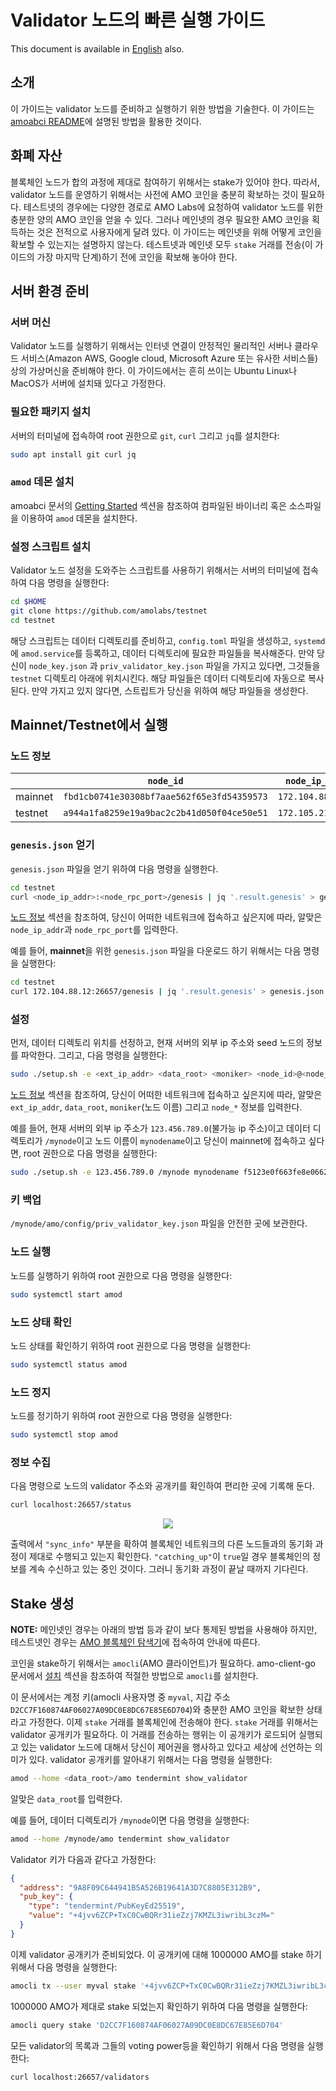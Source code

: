 # Validator 노드의 빠른 실행 가이드
This document is available in [English](qs_val.md) also.

## 소개
이 가이드는 validator 노드를 준비하고 실행하기 위한 방법을 기술한다. 이
가이드는 [amoabci README](https://github.com/amolabs/amoabci/README.md)에
설명된 방법을 활용한 것이다.

## 화폐 자산
블록체인 노드가 합의 과정에 제대로 참여하기 위해서는 stake가 있어야 한다.
따라서, validator 노드를 운영하기 위해서는 사전에 AMO 코인을 충분히 확보하는
것이 필요하다. 테스트넷의 경우에는 다양한 경로로 AMO Labs에 요청하여 validator
노드를 위한 충분한 양의 AMO 코인을 얻을 수 있다. 그러나 메인넷의 경우 필요한
AMO 코인을 획득하는 것은 전적으로 사용자에게 달려 있다. 이 가이드는 메인넷을
위해 어떻게 코인을 확보할 수 있는지는 설명하지 않는다. 테스트넷과 메인넷 모두
`stake` 거래를 전송(이 가이드의 가장 마지막 단계)하기 전에 코인을 확보해 놓아야
한다.

## 서버 환경 준비
### 서버 머신
Validator 노드를 실행하기 위해서는 인터넷 연결이 안정적인 물리적인 서버나
클라우드 서비스(Amazon AWS, Google cloud, Microsoft Azure 또는 유사한 서비스들)
상의 가상머신을 준비해야 한다. 이 가이드에서는 흔히 쓰이는 Ubuntu Linux나
MacOS가 서버에 설치돼 있다고 가정한다.

### 필요한 패키지 설치
서버의 터미널에 접속하여 root 권한으로 `git`, `curl` 그리고 `jq`를 설치한다:
```bash
sudo apt install git curl jq
```

### `amod` 데몬 설치
amoabci 문서의 [Getting
Started](https://github.com/amolabs/amoabci#getting-started) 섹션을 참조하여
컴파일된 바이너리 혹은 소스파일을 이용하여 `amod` 데몬을 설치한다.

### 설정 스크립트 설치
Validator 노드 설정을 도와주는 스크립트를 사용하기 위해서는 서버의 터미널에
접속하여 다음 명령을 실행한다:
```bash
cd $HOME
git clone https://github.com/amolabs/testnet
cd testnet
```
해당 스크립트는 데이터 디렉토리를 준비하고, `config.toml` 파일을 생성하고,
`systemd`에 `amod.service`를 등록하고, 데이터 디렉토리에 필요한 파일들을
복사해준다. 만약 당신이 `node_key.json` 과 `priv_validator_key.json` 파일을
가지고 있다면, 그것들을 `testnet` 디렉토리 아래에 위치시킨다. 해당 파일들은
데이터 디렉토리에 자동으로 복사된다. 만약 가지고 있지 않다면, 스트립트가 당신을
위하여 해당 파일들을 생성한다.

## Mainnet/Testnet에서 실행
### 노드 정보

| | `node_id` | `node_ip_addr` | `node_p2p_port` | `node_rpc_port` |
|-|-|-|-|-|
| mainnet | `fbd1cb0741e30308bf7aae562f65e3fd54359573` | `172.104.88.12` | `26656` | `26657` |
| testnet | `a944a1fa8259e19a9bac2c2b41d050f04ce50e51` | `172.105.213.114` | `26656` | `26657` |

### `genesis.json` 얻기
`genesis.json` 파일을 얻기 위하여 다음 명령을 실행한다.
```bash
cd testnet
curl <node_ip_addr>:<node_rpc_port>/genesis | jq '.result.genesis' > genesis.json
```
[노드 정보](#노드-정보) 섹션을 참조하여, 당신이 어떠한 네트워크에 접속하고
싶은지에 따라, 알맞은 `node_ip_addr`과 `node_rpc_port`를 입력한다.

예를 들어, **mainnet**을 위한 `genesis.json` 파일을 다운로드 하기 위해서는 다음
명령을 실행한다:
```bash
cd testnet
curl 172.104.88.12:26657/genesis | jq '.result.genesis' > genesis.json
```

### 설정
먼저, 데이터 디렉토리 위치를 선정하고, 현재 서버의 외부 ip 주소와 seed 노드의
정보를 파악한다. 그리고, 다음 명령을 실행한다: 
```bash
sudo ./setup.sh -e <ext_ip_addr> <data_root> <moniker> <node_id>@<node_ip_addr>:<node_p2p_port>
```
[노드 정보](#노드-정보) 섹션을 참조하여, 당신이 어떠한 네트워크에 접속하고
싶은지에 따라, 알맞은 `ext_ip_addr`, `data_root`, `moniker`(노드 이름) 그리고
`node_*` 정보를 입력한다.

예를 들어, 현재 서버의 외부 ip 주소가 `123.456.789.0`(불가능 ip 주소)이고
데이터 디렉토리가 `/mynode`이고 노드 이름이 `mynodename`이고 당신이 mainnet에
접속하고 싶다면, root 권한으로 다음 명령을 실행한다: 
```bash
sudo ./setup.sh -e 123.456.789.0 /mynode mynodename f5123e0f663fe8e0662b82de8f6a1d843a9d4fbd@172.104.88.12:26656
```

### 키 백업
`/mynode/amo/config/priv_validator_key.json` 파일을 안전한 곳에
보관한다.

### 노드 실행
노드를 실행하기 위하여 root 권한으로 다음 명령을 실행한다:
```bash
sudo systemctl start amod
```

### 노드 상태 확인
노드 상태를 확인하기 위하여 root 권한으로 다음 명령을 실행한다:
```bash
sudo systemctl status amod
```

### 노드 정지
노드를 정기하기 위하여 root 권한으로 다음 명령을 실행한다:
```bash
sudo systemctl stop amod
```

### 정보 수집
다음 명령으로 노드의 validator 주소와 공개키를 확인하여 편리한 곳에 기록해
둔다.
```bash
curl localhost:26657/status
```
<p align="center"><img src="images/node_status.png"/></p>

출력에서 `"sync_info"` 부분을 확하여 블록체인 네트워크의 다른 노드들과의 동기화
과정이 제대로 수행되고 있는지 확인한다. `"catching_up"`이 `true`일 경우
블록체인의 정보를 계속 수신하고 있는 중인 것이다. 그러니 동기화 과정이 끝날
때까지 기다린다.

## Stake 생성
**NOTE:** 메인넷인 경우는 아래의 방법 등과 같이 보다 통제된 방법을 사용해야
하지만, 테스트넷인 경우는 <a href="http://explorer.amolabs.io/wallet">AMO
블록체인 탐색기</a>에 접속하여 안내에 따른다.

코인을 stake하기 위해서는 `amocli`(AMO 클라이언트)가 필요하다. amo-client-go
문서에서 [설치](https://github.com/amolabs/amo-client-go#installation) 섹션을
참조하여 적절한 방법으로 `amocli`를 설치한다. 

이 문서에서는 계정 키(amocli 사용자명 중
`myval`, 지갑 주소 `D2CC7F160874AF06027A09DC0E8DC67E85E6D704`)와 충분한 AMO
코인을 확보한 상태라고 가정한다. 이제 `stake` 거래를 블록체인에 전송해야 한다.
`stake` 거래를 위해서는 validator 공개키가 필요하다. 이 거래를 전송하는 행위는
이 공개키가 로드되어 실행되고 있는 validator 노드에 대해서 당신이 제어권을
행사하고 있다고 세상에 선언하는 의미가 있다. validator 공개키를 알아내기
위해서는 다음 명령을 실행한다:
```bash
amod --home <data_root>/amo tendermint show_validator
```
알맞은 `data_root`를 입력한다.

예를 들어, 데이터 디렉토리가 `/mynode`이면 다음 명령을 실행한다:
```bash
amod --home /mynode/amo tendermint show_validator
```

Validator 키가 다음과 같다고 가정한다:
```json
{
  "address": "9A8F09C644941B5A526B19641A3D7C8805E312B9",
  "pub_key": {
    "type": "tendermint/PubKeyEd25519",
    "value": "+4jvv6ZCP+TxC0CwBQRr31ieZzj7KMZL3iwribL3czM="
  }
}
```

이제 validator 공개키가 준비되었다. 이 공개키에 대해 1000000 AMO를 stake 하기
위해서 다음 명령을 실행한다:
```bash
amocli tx --user myval stake '+4jvv6ZCP+TxC0CwBQRr31ieZzj7KMZL3iwribL3czM=' 1000000000000000000000000 
```

1000000 AMO가 제대로 stake 되었는지 확인하기 위하여 다음 명령을 실행한다:
```bash
amocli query stake 'D2CC7F160874AF06027A09DC0E8DC67E85E6D704'
```

모든 validator의 목록과 그들의 voting power등을 확인하기 위해서 다음 명령을
실행한다:
```bash
curl localhost:26657/validators
```
